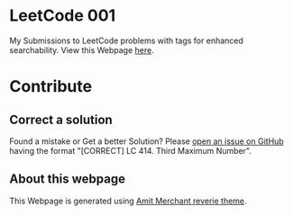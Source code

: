 # LeetCode 001
My Submissions to LeetCode problems with tags for enhanced searchability. View this Webpage [here](https://nil1729.github.io/LEETCODE-001).

# Contribute
## Correct a solution
Found a mistake or Get a better Solution? Please [open an issue on GitHub](https://github.com/nil1729/LEETCODE-001/issues) having the format "[CORRECT] LC 414. Third Maximum Number".


## About this webpage
This Webpage is generated using [Amit Merchant reverie theme](https://github.com/amitmerchant1990/reverie).
